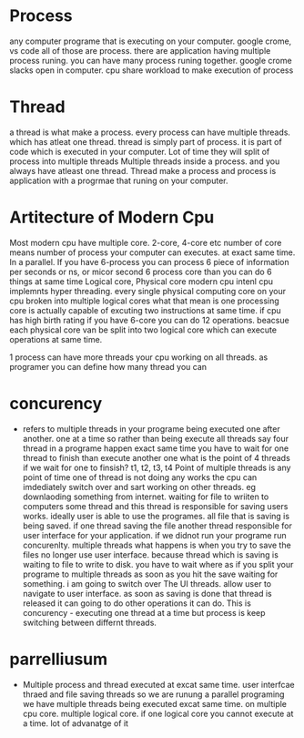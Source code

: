 # Process
any computer programe that is executing on your computer. google crome, 
vs code all of those are process. there are application having multiple
process runing. you can have many process runing together. google crome
slacks open in computer. cpu share workload to make execution of process

# Thread
a thread is what make a process. every process can have multiple
threads. which has atleat one thread. thread is simply part of
process. it is part of code which is executed in your computer.
Lot of time they will split of process into multiple threads
Multiple threads inside a process. and you always have atleast
one thread. Thread make a process and process is application
with a progrmae that runing on your computer.

# Artitecture of Modern Cpu
Most modern cpu have multiple core. 2-core, 4-core etc
number of core means number of process your computer can
executes. at exact same time. In a parallel. If you have
6-process you can process 6 piece of information per seconds or
ns, or micor second
6 process core than you can do 6 things at same time
Logical core, Physical core modern cpu intenl cpu
implemnts hyper threading. every single physical
computing core on your cpu broken into multiple
logical cores what that mean is one processing core
is actually capable of excuting two instructions at same time.
if cpu has high birth rating if you have 6-core you can do
12 operations. beacsue each physical core van be split into
two logical core which can execute operations at same time.

1 process can have more threads your cpu working
on all threads. as programer you can define how many 
thread you can

# concurency
- refers to multiple threads in your programe being executed one after
  another. one at a time so rather than being execute all threads say
  four thread in a programe happen exact same time you have to wait 
  for one thread to finish than execute another one
  what is the point of 4 threads if we wait for one to finsish?
  t1, t2, t3, t4
  Point of multiple threads is any point of time one of thread is
  not doing any works the cpu can imdediately switch over and sart
  working on other threads. eg downlaoding something from internet.
  waiting for file to wriiten to computers some thread and 
  this thread is responsible for saving users works. ideally user
  is able to use the programes. all file that is saving is being saved.
  if one thread saving the file another thread responsible for user
  interface for your application. if we didnot run your programe run
  concurenlty. multiple threads what happens is when you try to save the
  files no longer use user interface. because thread which is saving is waiting 
  to file to write to disk. you have to wait
  where as if you split your programe to multiple threads
  as soon as you hit the save waiting for something. i am going to
  switch over The UI threads. allow user to navigate to user interface.
  as soon as saving is done that thread is released it can going to do
  other operations it can do. 
  This is concurency - executing one thread at a time but process is keep
  switching between differnt threads.

# parrelliusum
- Multiple process and thread executed at excat same time. user interfcae thraed 
and file saving threads so we are runung a parallel programing we have multiple 
threads being executed excat same time. on multiple cpu core. multiple logical core.
if one logical core you cannot execute at a time. lot of advanatge of it




